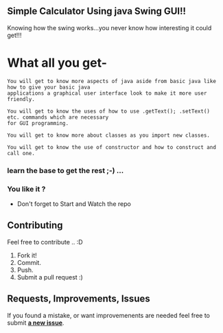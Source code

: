 ## Simple Calculator Using java Swing GUI!!
Knowing how the swing works...you never know how interesting it could get!!!

# What all you get-
```
You will get to know more aspects of java aside from basic java like how to give your basic java 
applications a graphical user interface look to make it more user friendly.

You will get to know the uses of how to use .getText(); .setText() etc. commands which are necessary 
for GUI programming.

You will get to know more about classes as you import new classes.

You will get to know the use of constructor and how to construct and call one.
```

### learn the base to get the rest ;-) ...

### You like it ?
- Don't forget to Start and Watch the repo 

## Contributing
Feel free to contribute .. :D

1. Fork it!
2. Commit.
3. Push.
5. Submit a pull request :)

## Requests, Improvements, Issues

If you found a mistake, or want improvemenents are needed feel free to submit [**a new issue**](https://github.com/siddhartthecoder/Calculator-using-Java-Swing/issues).

